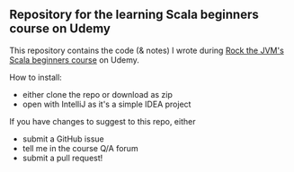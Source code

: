 
## Repository for the learning Scala beginners course on Udemy

This repository contains the code (& notes) I wrote during  [Rock the JVM's Scala beginners course](https://www.udemy.com/rock-the-jvm-scala-for-beginners) on Udemy.

How to install:
- either clone the repo or download as zip
- open with IntelliJ as it's a simple IDEA project

If you have changes to suggest to this repo, either
- submit a GitHub issue
- tell me in the course Q/A forum
- submit a pull request!